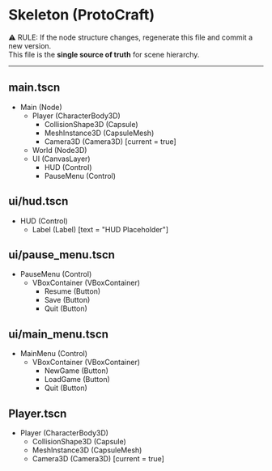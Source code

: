 # Skeleton (ProtoCraft)

⚠️ RULE: If the node structure changes, regenerate this file and commit a new version.  
This file is the **single source of truth** for scene hierarchy.

---

## main.tscn
- Main (Node)
  - Player (CharacterBody3D)
    - CollisionShape3D (Capsule)
    - MeshInstance3D (CapsuleMesh)
    - Camera3D (Camera3D) [current = true]
  - World (Node3D)
  - UI (CanvasLayer)
    - HUD (Control)
    - PauseMenu (Control)

## ui/hud.tscn
- HUD (Control)
  - Label (Label) [text = "HUD Placeholder"]

## ui/pause_menu.tscn
- PauseMenu (Control)
  - VBoxContainer (VBoxContainer)
    - Resume (Button)
    - Save (Button)
    - Quit (Button)

## ui/main_menu.tscn
- MainMenu (Control)
  - VBoxContainer (VBoxContainer)
    - NewGame (Button)
    - LoadGame (Button)
    - Quit (Button)

## Player.tscn
- Player (CharacterBody3D)
  - CollisionShape3D (Capsule)
  - MeshInstance3D (CapsuleMesh)
  - Camera3D (Camera3D) [current = true]
